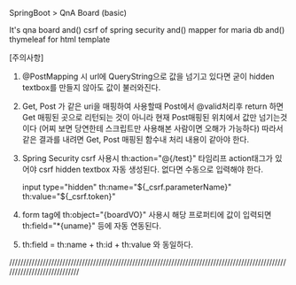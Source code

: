 SpringBoot > QnA Board (basic)

It's qna board 
    and()
      csrf of spring security
    and()
      mapper for maria db
    and() 
      thymeleaf for html template

[주의사항]

1) @PostMapping 시 url에 QueryString으로 값을 넘기고 있다면 굳이 hidden textbox를 만들지 않아도 값이 불러와진다.

2) Get, Post 가 같은 uri을 매핑하여 사용할때
   Post에서 @valid처리후 return 하면 Get 매핑된 곳으로 리턴되는 것이 아니라 현재 Post매핑된 위치에서 값만 넘기는것이다
   (어찌 보면 당연한테 스크립트만 사용해본 사람이면 오해가 가능하다)
   따라서 같은 결과를 내려면 Get, Post 매핑된 함수내 처리 내용이 같아야 한다.
   
3) Spring Security csrf 사용시
   th:action="@{/test}"  타임리프 action태그가 있어야 csrf hidden textbox 자동 생성된다. 없다면 수동으로 입력해야 한다.
   
   input type="hidden" th:name="${_csrf.parameterName}" th:value="${_csrf.token}"
   
   
4) form tag에 th:object="{boardVO}" 사용시
   해당 프로퍼티에 값이 입력되면 th:field="*{uname}" 등에 자동 연동된다.
   
   
5) th:field = th:name + th:id  + th:value 와 동일하다.

////////////////////////////////////////////////////////////////////////////////////////////////////////////////////////////
